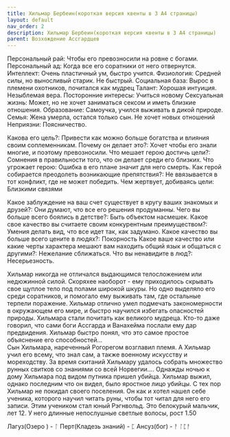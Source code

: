 ```yaml
---
title: Хильмар Бербеин(короткая версия квенты в 3 А4 страницы)
layout: default
nav_order: 2
description: Хильмар Бербеин(короткая версия квенты в 3 А4 страницы)
parent: Возхождение Ассгардцев
---
```


Персональный рай: Чтобы его превозносили на ровне с богами.
Персональный ад: Когда все его соратники от него отвернутся. 
Интеллект: Очень пластичный ум, быстро учится.
Физиология: Средней силы, но выносливый старик. Не быстрый.
Социальная база: Вырос в племени охотников, почитался как мудрец
Талант: Хорошая интуиция. Незыблемая вера.
Посторонние интересы: Учиться новому
Сексуальная жизнь: Может, но не хочет заниматься сексом и иметь близкие отношения.
Образование: Самоучка, учился выживать в дикой природе. 
Семья: Жена умерла, остался только сын. Не хочет новых отношений
Неприязни:  Поясничество. 

Какова его цель?: Привести как можно больше богатства и влияния своим соплеменникам.
Почему он делает это?: Хочет чтобы его знали многие, и поэтому превозносили. 
Что мешает герою достичь цели?: Сомнения в правильности того, что он делает среди его близких. 
Что угрожает герою:  Ошибка в его плане значит для него смерть. 
Как герой собирается преодолеть возникающие препятствия?: Не ввязывается в тот конфликт, где не может победить. 
Чем жертвует, добиваясь цели:  Близкими связями

Какое заблуждение на ваш счет существует в кругу ваших знакомых и друзей?: Они думают, что все его решения продуманны. 
Чего вы больше всего боялись в детстве?: Быть объектом насмешек.
Какое свое качество вы считаете своим конкурентным преимуществом?: Умения делать вид, что все идет так, как задумано. 
Какое качество вы больше всего цените в людях?: Покорность
Какое ваше качество или какие черты характера мешают вам находить общий язык и общаться с другими?: Нежелание сближаться.
Что вы ненавидите в люд?: Несерьезность.

Хильмар никогда не отличался выдающимся телосложением или недюжинной силой. Скоряхее наоборот - ему приходилось скрывать свое щуплое тело под полами широкой шкуры. Но одно выделяло его среди соратников, и помогало ему выживать там, где остальные терпели поражение. Хильмар отлично умел подмечать закономерности в окружающем его мире, и быстро научился избегать опасностей природы. Хильмара стали почитать как великого мудреца. Кто-то даже говорил, что сами боги Ассгарда и Ванахейма послали ему дар предвидения. Хильмар быстро понял, что это самое простое объяснение его способностей...  
Сын Хильмара, нареченный Рогорегом возглавил племя. А Хильмар учил его всему, что знал сам, а также военному искусству и мореходству. За время скитаний Хильмару удалось собрать множество рунных свитков со знаниями со всей Норвегии.... 
Однажды ночью к дому Хильмара под видом путника пришел убийца. Хильмар выжил, однако последним что он видел, было яростное лицо убийцы. С тех пор Хильмар не покидал своего поселения. Он как и хотел нашел себе ученика, которого научил читать руны, чтобы тот читал для него его записи. Этим учеником стал юный Рэгнвольд. Это белокурый мальчик, лет 12. У него длинные непослушные светлые волосы, рост 1.50

Лагуз(Озеро ) - ᛚ
Перт(Кладезь знаний) - ᛈ
Ансуз(бог) - ᚨ
ᛚᛈᚨ 
